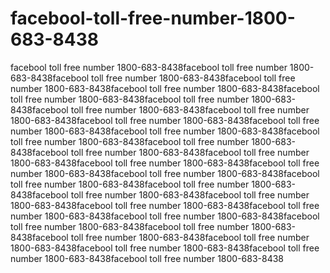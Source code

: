 # facebool-toll-free-number-1800-683-8438
facebool toll free number  1800-683-8438facebool toll free number  1800-683-8438facebool toll free number  1800-683-8438facebool toll free number  1800-683-8438facebool toll free number  1800-683-8438facebool toll free number  1800-683-8438facebool toll free number  1800-683-8438facebool toll free number  1800-683-8438facebool toll free number  1800-683-8438facebool toll free number  1800-683-8438facebool toll free number  1800-683-8438facebool toll free number  1800-683-8438facebool toll free number  1800-683-8438facebool toll free number  1800-683-8438facebool toll free number  1800-683-8438facebool toll free number  1800-683-8438facebool toll free number  1800-683-8438facebool toll free number  1800-683-8438facebool toll free number  1800-683-8438facebool toll free number  1800-683-8438facebool toll free number  1800-683-8438facebool toll free number  1800-683-8438facebool toll free number  1800-683-8438facebool toll free number  1800-683-8438facebool toll free number  1800-683-8438facebool toll free number  1800-683-8438facebool toll free number  1800-683-8438facebool toll free number  1800-683-8438facebool toll free number  1800-683-8438facebool toll free number  1800-683-8438facebool toll free number  1800-683-8438facebool toll free number  1800-683-8438facebool toll free number  1800-683-8438
